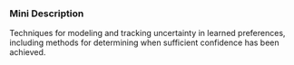 ### Mini Description

Techniques for modeling and tracking uncertainty in learned preferences, including methods for determining when sufficient confidence has been achieved.
